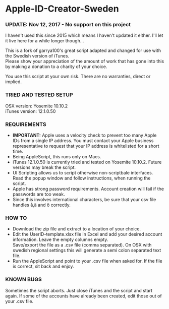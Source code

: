 Apple-ID-Creator-Sweden
==========================

### UPDATE: Nov 12, 2017 - No support on this project
I haven't used this since 2015 which means I haven't updated it either. I'll let it live here for a while longer though...


This is a fork of garrya100's great script adapted and changed for use with the Swedish version of iTunes.<br />
Please show your appreciation of the amount of work that has gone into this by making a donation to a charity of your choice.

You use this script at your own risk. There are no warranties, direct or implied.

### TRIED AND TESTED SETUP
OSX version: Yosemite 10.10.2<br />
iTunes version: 12.1.0.50

### REQUIREMENTS
- <strong>IMPORTANT:</strong> Apple uses a velocity check to prevent too many Apple IDs from a single IP address. You must contact your Apple business representative to request that your IP address is whitelisted for a short time.
- Being AppleScript, this runs only on Macs.
- iTunes 12.1.0.50 is currently tried and tested on Yosemite 10.10.2. Future versions may break the script.
- UI Scripting allows us to script otherwise non-scriptbale interfaces. Read the popup window and follow instructions, when running the script.
- Apple has strong password requirements. Account creation will fail if the passwords are too weak.
- Since this involves international characters, be sure that your csv file handles å,ä and ö correctly.

### HOW TO
- Download the zip file and extract to a location of your choice.
- Edit the UserID-template.xlsx file in Excel and add your desired account information. Leave the empty columns empty.</br>
Save/export the file as a .csv file (comma separated). On OSX with swedish regional settings this will generate a semi colon separated text file.
- Run the AppleScript and point to your .csv file when asked for. If the file is correct, sit back and enjoy.

### KNOWN BUGS
Sometimes the script aborts. Just close iTunes and the script and start again. If some of the accounts have already been created, edit those out of your .csv file.
